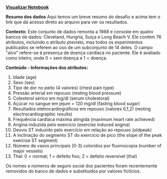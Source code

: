 [**Visualizar Notebook**](https://github.com/carlos-augusto-carneiro/KaggleHeartDisease/blob/main/HeartDisease.ipynb)

**Resumo dos dados**
Aqui temos um breve resumo do desafio e acima tem o link que dá acesso direto ao arquivo para ver os resultados.

**Contexto:**
Este conjunto de dados remonta a 1988 e consiste em quatro bancos de dados: Cleveland, Hungria, Suíça e Long Beach V. Ele contém 76 atributos, incluindo o atributo previsto, mas todos os experimentos publicados se referem ao uso de um subconjunto de 14 deles. O campo "alvo" refere-se à presença de doença cardíaca no paciente. Ele é avaliado como inteiro, onde 0 = sem doença e 1 = doença.

**Conteúdo - Informações dos atributos:**
1. Idade (age)
2. Sexo (sex)
3. Tipo de dor no peito (4 valores) (chest pain type)
4. Pressão arterial em repouso (resting blood pressure)
5. Colesterol sérico em mg/dl (serum cholestoral)
6. Açúcar no sangue em jejum > 120 mg/dl (fasting blood sugar)
7. Resultados eletrocardiográficos em repouso (valores 0,1,2) (resting electrocardiographic results)
8. Frequência cardíaca máxima atingida (maximum heart rate achieved)
9. Angina induzida pelo exercício (exercise induced angina)
10. Desvio ST induzido pelo exercício em relação ao repouso (oldpeak)
11. A inclinação do segmento ST do exercício de pico (the slope of the peak exercise ST segment)
12. Número de vasos principais (0-3) coloridos por fluoroscopia (number of major vessels)
13. Thal: 0 = normal; 1 = defeito fixo; 2 = defeito reversível (thal)

Os nomes e números de seguro social dos pacientes foram recentemente removidos do banco de dados e substituídos por valores fictícios.
